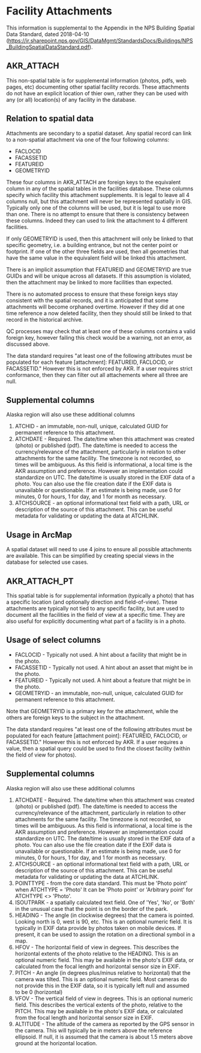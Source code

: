 Facility Attachments
====================
This information is supplemental to the Appendix in the NPS Building Spatial Data Standard, dated 2018-04-10 (https://ir.sharepoint.nps.gov/GIS/DataMgmt/StandardsDocs/Buildings/NPS_BuildingSpatialDataStandard.pdf).

AKR_ATTACH
----------
This non-spatial table is for supplemental information (photos, pdfs, web pages, etc)
documenting other spatial facility records.  These attachments do not have an explicit
location of thier own, rather they can be used with any (or all) location(s) of any
facility in the database.

## Relation to spatial data

Attachments are secondary to a spatial dataset.  Any spatial record
can link to a non-spatial attachment via one of the four following columns:

* FACLOCID
* FACASSETID
* FEATUREID
* GEOMETRYID

These four columns in AKR_ATTACH are foreign keys to the equivalent column in any of
the spatial tables in the facilities database. These columns specify
which facility this attachment supplements.  It is legal to leave all 4 columns
null, but this attachment will never be represented spatially in GIS. 
Typically only one of the columns will be used, but it is legal to use more than
one.  There is no attempt to ensure that there is consistency between these columns.
Indeed they can used to link the attachment to 4 different facilities.

If only GEOMETRYID is used, then this attachment will only be linked to that specific
geometry, i.e. a building entrance, but not the center point or footprint.  If
one of the other three fields are used, then all geometries that have the same
value in the equivalent field will be linked this attachment.

There is an implicit assumption that FEATUREID and GEOMETRYID are true GUIDs and
will be unique across all datasets.  If this assumption is violated, then the
attachment may be linked to more facilities than expected.

There is no automated process to ensure that these foreign keys stay consistent with the
spatial records, and it is anticipated that some attachments will become orphaned overtime.
However if they did at one time reference a now deleted facility, then they should still
be linked to that record in the historical archive.

QC processes may check that at least one of these columns contains a valid foreign key,
however failing this check would be a warning, not an error, as discussed above.

The data standard requires "at least one of the following attributes must be
populated for each feature [attachment]: FEATUREID, FACLOCID, or FACASSETID."
However this is not enforced by AKR.  If a user requires strict conformance,
then they can filter out all attachements where all three are null.

## Supplemental columns

Alaska region will also use these additional columns

1. ATCHID - an immutable, non-null, unique, calculated GUID for permanent reference
   to this attachment.
2. ATCHDATE - Required. The date/time when this attachment was created (photo) or
   published (pdf).  The date/time is needed to access the currency/relevance of the
   attachment, particularly in relation to other attachments for the same facility.
   The timezone is not recorded, so times will be ambiguous.
   As this field is informational, a local time is the AKR assumption and preference.
   However an implementation could standardize on UTC.  The date/time is usually stored
   in the EXIF data of a photo.  You can also use the file creation date if the
   EXIF data is unavailable or questionable.  If an estimate is being made, use 0
   for minutes, 0 for hours, 1 for day, and 1 for month as necessary.
3. ATCHSOURCE - an optional informational text field with a path, URL or description
   of the source of this attachment.  This can be useful metadata for validating
   or updating the data at ATCHLINK.

## Usage in ArcMap

A spatial dataset will need to use 4 joins to ensure all possible
attachments are available.  This can be simplified by creating special views in the
database for selected use cases.

AKR_ATTACH_PT
-------------
This spatial table is for supplemental information (typically a photo) that has
a specific location (and optionally direction and field-of-view).  These attachments
are typically not tied to any specific facility, but are used to document all the
facilities in the field of view at a specific time.  They are also useful for
explicitly documenting what part of a facility is in a photo.

## Usage of select columns

* FACLOCID - Typically not used. A hint about a facility that might be in the photo.
* FACASSETID - Typically not used. A hint about an asset that might be in the photo.
* FEATUREID - Typically not used. A hint about a feature that might be in the photo.
* GEOMETRYID - an immutable, non-null, unique, calculated GUID for permanent reference
  to this attachment.

Note that GEOMETRYID is a primary key for the attachment, while the others are
foreign keys to the subject in the attachment.

The data standard requires "at least one of the following attributes must be
populated for each feature [attachment point]: FEATUREID, FACLOCID, or FACASSETID."
However this is not enforced by AKR.  If a user requires a value, then a spatial query
could be used to find the closest facility (within the field of view for photos).

## Supplemental columns

Alaska region will also use these additional columns

1. ATCHDATE - Required. The date/time when this attachment was created (photo) or
   published (pdf).  The date/time is needed to access the currency/relevance of the
   attachment, particularly in relation to other attachments for the same facility.
   The timezone is not recorded, so times will be ambiguous.
   As this field is informational, a local time is the AKR assumption and preference.
   However an implementation could standardize on UTC.  The date/time is usually stored
   in the EXIF data of a photo.  You can also use the file creation date if the
   EXIF data is unavailable or questionable.  If an estimate is being made, use 0
   for minutes, 0 for hours, 1 for day, and 1 for month as necessary.
2. ATCHSOURCE - an optional informational text field with a path, URL or description
   of the source of this attachment.  This can be useful metadata for validating
   or updating the data at ATCHLINK.
3. POINTTYPE - from the core data standard.  This must be 'Photo point' when ATCHTYPE = 'Photo'
   It can be 'Photo point' or 'Arbitrary point' for ATCHTYPE <> 'Photo'.
4. ISOUTPARK - a spatially calculated text field. One of 'Yes', 'No', or 'Both' in the unusual
   case that the point is on the border of the park.
5. HEADING - The angle (in clockwise degrees) that the camera is pointed.  Looking north is 0,
   west is 90, etc. This is an optional numeric field. It is typically in EXIF data provide by
   photos taken on mobile devices. If present, it can be used to assign the
   rotation on a directional symbol in a map.
6. HFOV - The horizontal field of view in degrees.  This describes the horizontal extents of
   the photo relative to the HEADING. This is an optional numeric field. This may be available
   in the photo's EXIF data, or calculated from the focal length and horizontal sensor size in
   EXIF.
7. PITCH - An angle (in degrees plus/minus relative to horizontal) that the camera was tilted.
   This is an optional numeric field.  Most cameras do not provide this in the EXIF data, so
   it is typically left null and assumed to be 0 (horizontal)
8. VFOV - The vertical field of view in degrees. This is an optional numeric field. This
   describes the vertical extents of the photo, relative to the PITCH. This may be available
   in the photo's EXIF data, or calculated from the focal length and horizontal sensor size in
   EXIF.
9. ALTITUDE - The altitude of the camera as reported by the GPS sensor in the camera. This will
   typically be in meters above the reference ellipsoid.  If null, it is assumed that the camera
   is about 1.5 meters above ground at the horizontal location.


   